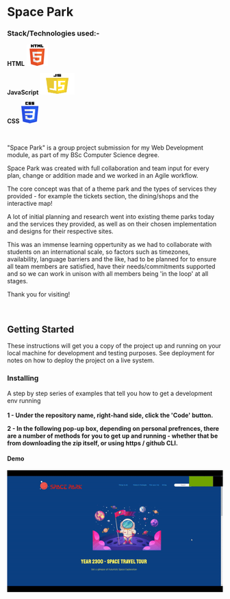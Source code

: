 # Space Park


### Stack/Technologies used:-

**HTML**
<img src="html.png" alt="TUT!" width="50px" height="50px">

**JavaScript**
<img src="js.png" alt="TUT!" width="80px" height="50px">

**CSS**
<img src="css.png" alt="TUT!" width="40px" height="50px">




 <br>


"Space Park" is a group project submission for my Web Development module, as part of my BSc Computer Science degree.

Space Park was created with full collaboration and team input for every plan, change or addition made and we worked in an Agile workflow.

The core concept was that of a theme park and the types of services they provided - for example the tickets section, the dining/shops and the interactive map!
 
A lot of initial planning and research went into existing theme parks today and the services they provided, as well as on their chosen implementation and designs for their respective sites.

This was an immense learning oppertunity as we had to collaborate with students on an international scale, so factors such as timezones, availability, language barriers and the like, had to be planned for to ensure all team members are satisfied, have their needs/commitments supported and so we can work in unison with all members being 'in the loop' at all stages.

Thank you for visiting!

<br>


## Getting Started

These instructions will get you a copy of the project up and running on your local machine for development and testing purposes. See deployment for notes on how to deploy the project on a live system.

### Installing

A step by step series of examples that tell you how to get a development env running
<br>
<br>
**1 - Under the repository name, right-hand side, click the 'Code' button.**
<br>

**2 - In the following pop-up box, depending on personal prefrences, there are a number of methods for you to get up and running - whether that be from downloading the zip itself, or using https / github CLI.**
<br>

#### Demo
![](SpacePark.gif)




